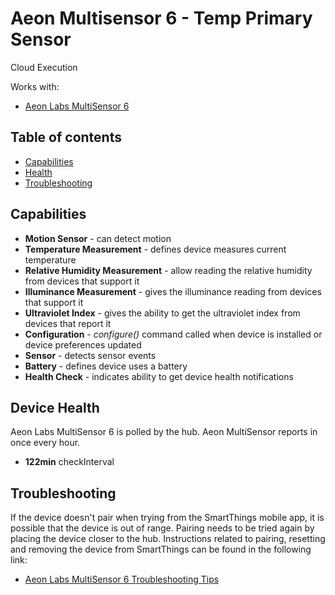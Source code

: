 # Aeon Multisensor 6 - Temp Primary Sensor

Cloud Execution

Works with: 

* [Aeon Labs MultiSensor 6](https://www.smartthings.com/products/aeon-labs-multisensor-6)

## Table of contents

* [Capabilities](#capabilities)
* [Health](#device-health)
* [Troubleshooting](#troubleshooting)

## Capabilities

* **Motion Sensor** - can detect motion
* **Temperature Measurement** - defines device measures current temperature
* **Relative Humidity Measurement** - allow reading the relative humidity from devices that support it
* **Illuminance Measurement** - gives the illuminance reading from devices that support it
* **Ultraviolet Index** - gives the ability to get the ultraviolet index from devices that report it
* **Configuration** - _configure()_ command called when device is installed or device preferences updated
* **Sensor** - detects sensor events
* **Battery** - defines device uses a battery
* **Health Check** - indicates ability to get device health notifications

## Device Health

Aeon Labs MultiSensor 6 is polled by the hub.
Aeon MultiSensor reports in once every hour.

* __122min__ checkInterval

## Troubleshooting

If the device doesn't pair when trying from the SmartThings mobile app, it is possible that the device is out of range.
Pairing needs to be tried again by placing the device closer to the hub.
Instructions related to pairing, resetting and removing the device from SmartThings can be found in the following link:
* [Aeon Labs MultiSensor 6 Troubleshooting Tips](https://support.smartthings.com/hc/en-us/articles/206157226)